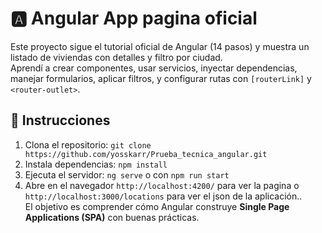 # 🅰️ Angular App pagina oficial 
Este proyecto sigue el tutorial oficial de Angular (14 pasos) y muestra un listado de viviendas con detalles y filtro por ciudad.  
Aprendí a crear componentes, usar servicios, inyectar dependencias, manejar formularios, aplicar filtros, y configurar rutas con `[routerLink]` y `<router-outlet>`.  

## 🚀 Instrucciones
1. Clona el repositorio: `git clone https://github.com/yosskarr/Prueba_tecnica_angular.git`
2. Instala dependencias: `npm install`
3. Ejecuta el servidor: `ng serve` o con `npm run start`
4. Abre en el navegador `http://localhost:4200/` para ver la pagina o `http://localhost:3000/locations` para ver el json de la aplicación..  
El objetivo es comprender cómo Angular construye **Single Page Applications (SPA)** con buenas prácticas. 
